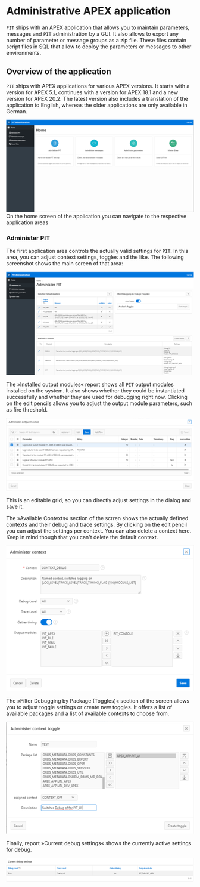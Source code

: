 # Administrative APEX application

`PIT` ships with an APEX application that allows you to maintain parameters, messages and `PIT` administration by a GUI. It also allows to export any number of parameter or message groups as a zip file. These files contain script files in SQL that allow to deploy the parameters or messages to other environments.

## Overview of the application

`PIT` ships with APEX applications for various APEX versions. It starts with a version for APEX 5.1, continues with a version for APEX 18.1 and a new version for APEX 20.2. The latest version also includes a translation of the application to English, whereas the older applications are only available in German.

![Homescreen of the APEX application](images/app_home.png)
On the home screen of the application you can navigate to the respective application areas

### Administer PIT

The first application area controls the actually valid settings for `PIT`. In this area, you can adjust context settings, toggles and the like. The following screenshot shows the main screen of that area:

![PIT administration home screen](images/app_pit.png)

The »Installed output modules« report shows all `PIT` output modules installed on the system. It also shows whether they could be instantiated successfully and whether they are used for debugging right now. Clicking on the edit pencils allows you to adjust the output module parameters, such as fire threshold.

![Dialog to edit output module parameters](images/output_module.png)

This is an editable grid, so you can directly adjust settings in the dialog and save it.

The »Available Contexts« section of the scrren shows the actually defined contexts and their debug and trace settings. By clicking on the edit pencil you can adjust the settings per context. You can also delete a context here. Keep in mind though that you can't delete the default context.

![Dialog to edit context settings](images/context.png)

The »Filter Debugging by Package (Toggles)« section of the screen allows you to adjust toggle settings or create new toggles. It offers a list of available packages and a list of available contexts to choose from.

![Dialog to edit toggle settings](images/toggle.png)

Finally, report »Current debug settings« shows the currently active settings for debug.

![Report shows current debug settings](images/current_debug.png)

